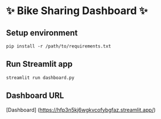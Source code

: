# ✨ Bike Sharing Dashboard ✨

## Setup environment
```
pip install -r /path/to/requirements.txt
```

## Run Streamlit app
```
streamlit run dashboard.py
```
## Dashboard URL
[Dashboard] (https://hfp3n5kj6wgkvcofybgfaz.streamlit.app/)
